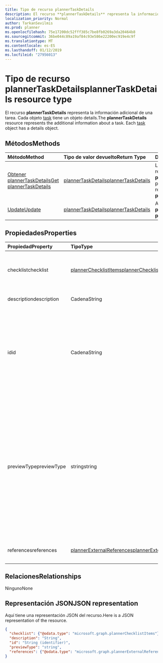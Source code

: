 ```yaml
---
title: Tipo de recurso plannerTaskDetails
description: El recurso **plannerTaskDetails** representa la información adicional de una tarea. Cada objeto task tiene un objeto details.
localization_priority: Normal
author: TarkanSevilmis
ms.prod: planner
ms.openlocfilehash: 75e17200dc52fff385c7be8fb0269a3da20464b8
ms.sourcegitcommit: 36be044c89a19af84c93e586e22200ec919e4c9f
ms.translationtype: MT
ms.contentlocale: es-ES
ms.lasthandoff: 01/12/2019
ms.locfileid: "27956013"
---
```

# <a name="plannertaskdetails-resource-type"></a><span data-ttu-id="3c51d-104">Tipo de recurso plannerTaskDetails</span><span class="sxs-lookup"><span data-stu-id="3c51d-104">plannerTaskDetails resource type</span></span>

<span data-ttu-id="3c51d-p102">El recurso **plannerTaskDetails** representa la información adicional de una tarea. Cada objeto [task](plannertask.md) tiene un objeto details.</span><span class="sxs-lookup"><span data-stu-id="3c51d-p102">The **plannerTaskDetails** resource represents the additional information about a task. Each [task](plannertask.md) object has a details object.</span></span>


## <a name="methods"></a><span data-ttu-id="3c51d-107">Métodos</span><span class="sxs-lookup"><span data-stu-id="3c51d-107">Methods</span></span>

| <span data-ttu-id="3c51d-108">Método</span><span class="sxs-lookup"><span data-stu-id="3c51d-108">Method</span></span>           | <span data-ttu-id="3c51d-109">Tipo de valor devuelto</span><span class="sxs-lookup"><span data-stu-id="3c51d-109">Return Type</span></span>    |<span data-ttu-id="3c51d-110">Descripción</span><span class="sxs-lookup"><span data-stu-id="3c51d-110">Description</span></span>|
|:---------------|:--------|:----------|
|[<span data-ttu-id="3c51d-111">Obtener plannerTaskDetails</span><span class="sxs-lookup"><span data-stu-id="3c51d-111">Get plannerTaskDetails</span></span>](../api/plannertaskdetails-get.md) | [<span data-ttu-id="3c51d-112">plannerTaskDetails</span><span class="sxs-lookup"><span data-stu-id="3c51d-112">plannerTaskDetails</span></span>](plannertaskdetails.md) |<span data-ttu-id="3c51d-113">Leer las propiedades y las relaciones del objeto **plannerTaskDetails**.</span><span class="sxs-lookup"><span data-stu-id="3c51d-113">Read properties and relationships of **plannerTaskDetails** object.</span></span>|
|[<span data-ttu-id="3c51d-114">Update</span><span class="sxs-lookup"><span data-stu-id="3c51d-114">Update</span></span>](../api/plannertaskdetails-update.md) | [<span data-ttu-id="3c51d-115">plannerTaskDetails</span><span class="sxs-lookup"><span data-stu-id="3c51d-115">plannerTaskDetails</span></span>](plannertaskdetails.md)    |<span data-ttu-id="3c51d-116">Actualizar el objeto **plannerTaskDetails**.</span><span class="sxs-lookup"><span data-stu-id="3c51d-116">Update **plannerTaskDetails** object.</span></span> |

## <a name="properties"></a><span data-ttu-id="3c51d-117">Propiedades</span><span class="sxs-lookup"><span data-stu-id="3c51d-117">Properties</span></span>
| <span data-ttu-id="3c51d-118">Propiedad</span><span class="sxs-lookup"><span data-stu-id="3c51d-118">Property</span></span>     | <span data-ttu-id="3c51d-119">Tipo</span><span class="sxs-lookup"><span data-stu-id="3c51d-119">Type</span></span>   |<span data-ttu-id="3c51d-120">Descripción</span><span class="sxs-lookup"><span data-stu-id="3c51d-120">Description</span></span>|
|:---------------|:--------|:----------|
|<span data-ttu-id="3c51d-121">checklist</span><span class="sxs-lookup"><span data-stu-id="3c51d-121">checklist</span></span>|[<span data-ttu-id="3c51d-122">plannerChecklistItems</span><span class="sxs-lookup"><span data-stu-id="3c51d-122">plannerChecklistItems</span></span>](plannerchecklistitems.md)|<span data-ttu-id="3c51d-123">Colección de elementos de la lista de comprobación de la tarea.</span><span class="sxs-lookup"><span data-stu-id="3c51d-123">The collection of checklist items on the task.</span></span>|
|<span data-ttu-id="3c51d-124">description</span><span class="sxs-lookup"><span data-stu-id="3c51d-124">description</span></span>|<span data-ttu-id="3c51d-125">Cadena</span><span class="sxs-lookup"><span data-stu-id="3c51d-125">String</span></span>|<span data-ttu-id="3c51d-126">Descripción de la tarea</span><span class="sxs-lookup"><span data-stu-id="3c51d-126">Description of the task</span></span>|
|<span data-ttu-id="3c51d-127">id</span><span class="sxs-lookup"><span data-stu-id="3c51d-127">id</span></span>|<span data-ttu-id="3c51d-128">Cadena</span><span class="sxs-lookup"><span data-stu-id="3c51d-128">String</span></span>| <span data-ttu-id="3c51d-129">Solo lectura.</span><span class="sxs-lookup"><span data-stu-id="3c51d-129">Read-only.</span></span> <span data-ttu-id="3c51d-130">Identificador de los detalles de la tarea.</span><span class="sxs-lookup"><span data-stu-id="3c51d-130">ID of the task details.</span></span> <span data-ttu-id="3c51d-131">Es 28 caracteres de largo y entre mayúsculas y minúsculas.</span><span class="sxs-lookup"><span data-stu-id="3c51d-131">It is 28 characters long and case-sensitive.</span></span> <span data-ttu-id="3c51d-132">[Validación de formato](planner-identifiers-disclaimer.md) se realiza en el servicio.</span><span class="sxs-lookup"><span data-stu-id="3c51d-132">[Format validation](planner-identifiers-disclaimer.md) is done on the service.</span></span>|
|<span data-ttu-id="3c51d-133">previewType</span><span class="sxs-lookup"><span data-stu-id="3c51d-133">previewType</span></span>|<span data-ttu-id="3c51d-134">string</span><span class="sxs-lookup"><span data-stu-id="3c51d-134">string</span></span>|<span data-ttu-id="3c51d-135">Esto establece el tipo de vista previa que se muestra en la tarea.</span><span class="sxs-lookup"><span data-stu-id="3c51d-135">This sets the type of preview that shows up on the task.</span></span> <span data-ttu-id="3c51d-136">Los valores posibles son: `automatic`, `noPreview`, `checklist`, `description`, `reference`.</span><span class="sxs-lookup"><span data-stu-id="3c51d-136">The possible values are: `automatic`, `noPreview`, `checklist`, `description`, `reference`.</span></span> <span data-ttu-id="3c51d-137">Cuando se establece en `automatic` la vista previa que se muestra es elegida por la aplicación de visualización de la tarea.</span><span class="sxs-lookup"><span data-stu-id="3c51d-137">When set to `automatic` the displayed preview is chosen by the app viewing the task.</span></span>|
|<span data-ttu-id="3c51d-138">references</span><span class="sxs-lookup"><span data-stu-id="3c51d-138">references</span></span>|[<span data-ttu-id="3c51d-139">plannerExternalReferences</span><span class="sxs-lookup"><span data-stu-id="3c51d-139">plannerExternalReferences</span></span>](plannerexternalreferences.md)|<span data-ttu-id="3c51d-140">La colección de referencias de la tarea.</span><span class="sxs-lookup"><span data-stu-id="3c51d-140">The collection of references on the task.</span></span>|

## <a name="relationships"></a><span data-ttu-id="3c51d-141">Relaciones</span><span class="sxs-lookup"><span data-stu-id="3c51d-141">Relationships</span></span>
<span data-ttu-id="3c51d-142">Ninguno</span><span class="sxs-lookup"><span data-stu-id="3c51d-142">None</span></span>


## <a name="json-representation"></a><span data-ttu-id="3c51d-143">Representación JSON</span><span class="sxs-lookup"><span data-stu-id="3c51d-143">JSON representation</span></span>
<span data-ttu-id="3c51d-144">Aquí tiene una representación JSON del recurso.</span><span class="sxs-lookup"><span data-stu-id="3c51d-144">Here is a JSON representation of the resource.</span></span>

<!--{
  "blockType": "resource",
  "optionalProperties": [],
  "baseType": "microsoft.graph.entity",
  "@odata.type": "microsoft.graph.plannerTaskDetails"
}-->

```json
{
  "checklist": {"@odata.type": "microsoft.graph.plannerChecklistItems"},
  "description": "String",
  "id": "String (identifier)",
  "previewType": "string",
  "references": {"@odata.type": "microsoft.graph.plannerExternalReferences"}
}

```

<!-- uuid: 8fcb5dbc-d5aa-4681-8e31-b001d5168d79
2015-10-25 14:57:30 UTC -->
<!-- {
  "type": "#page.annotation",
  "description": "plannerTaskDetails resource",
  "keywords": "",
  "section": "documentation",
  "tocPath": ""
}-->
